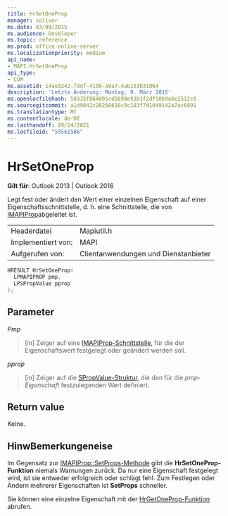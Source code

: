 ```yaml
---
title: HrSetOneProp
manager: soliver
ms.date: 03/09/2015
ms.audience: Developer
ms.topic: reference
ms.prod: office-online-server
ms.localizationpriority: medium
api_name:
- MAPI.HrSetOneProp
api_type:
- COM
ms.assetid: 14ae3242-fddf-4199-a9a7-4ab153b31064
description: 'Letzte Änderung: Montag, 9. März 2015'
ms.openlocfilehash: 50335f864001cd5698e93b1f2df50b9a6e2512c6
ms.sourcegitcommit: a1d9041c20256616c9c183f7d1049142a7ac6991
ms.translationtype: MT
ms.contentlocale: de-DE
ms.lasthandoff: 09/24/2021
ms.locfileid: "59561586"
---
```

# <a name="hrsetoneprop"></a>HrSetOneProp

  
  
**Gilt für**: Outlook 2013 | Outlook 2016 
  
Legt fest oder ändert den Wert einer einzelnen Eigenschaft auf einer Eigenschaftsschnittstelle, d. h. eine Schnittstelle, die von [IMAPIProp](imapipropiunknown.md)abgeleitet ist. 
  
|||
|:-----|:-----|
|Headerdatei  <br/> |Mapiutil.h  <br/> |
|Implementiert von:  <br/> |MAPI  <br/> |
|Aufgerufen von:  <br/> |Clientanwendungen und Dienstanbieter  <br/> |
   
```cpp
HRESULT HrSetOneProp(
  LPMAPIPROP pmp,
  LPSPropValue pprop
);
```

## <a name="parameters"></a>Parameter

 _Pmp_
  
> [in] Zeiger auf eine [IMAPIProp-Schnittstelle,](imapipropiunknown.md) für die der Eigenschaftswert festgelegt oder geändert werden soll. 
    
 _pprop_
  
> [in] Zeiger auf die [SPropValue-Struktur,](spropvalue.md) die den für die  _pmp-Eigenschaft_ festzulegenden Wert definiert. 
    
## <a name="return-value"></a>Return value

Keine.
  
## <a name="remarks"></a>HinwBemerkungeneise

Im Gegensatz zur [IMAPIProp::SetProps-Methode](imapiprop-setprops.md) gibt die **HrSetOneProp-Funktion** niemals Warnungen zurück. Da nur eine Eigenschaft festgelegt wird, ist sie entweder erfolgreich oder schlägt fehl. Zum Festlegen oder Ändern mehrerer Eigenschaften ist **SetProps** schneller. 
  
Sie können eine einzelne Eigenschaft mit der [HrGetOneProp-Funktion](hrgetoneprop.md) abrufen. 
  

